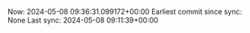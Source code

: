 Now: 2024-05-08 09:36:31.099172+00:00 Earliest commit since sync: None Last sync: 2024-05-08 09:11:39+00:00
